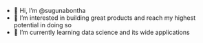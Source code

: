 - 👋 Hi, I’m @sugunabontha
- 👀 I’m interested in building great products and reach my highest potential in doing so
- 🌱 I’m currently learning data science and its wide applications

<!---
sugunabontha/sugunabontha is a ✨ special ✨ repository because its `README.md` (this file) appears on your GitHub profile.
You can click the Preview link to take a look at your changes.
--->

